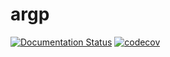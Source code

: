 # argp

[![Documentation Status](https://readthedocs.org/projects/argp/badge/?version=latest)](https://argp.readthedocs.io/en/latest/)
[![codecov](https://codecov.io/gh/ytsimon2004/argp/branch/dev/graph/badge.svg)](https://codecov.io/gh/ytsimon2004/argp)